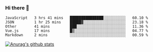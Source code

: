 ### Hi there 👋



<!--
**webB1an/webB1an** is a ✨ _special_ ✨ repository because its `README.md` (this file) appears on your GitHub profile.

Here are some ideas to get you started:

- 🔭 I’m currently working on ...
- 🌱 I’m currently learning ...
- 👯 I’m looking to collaborate on ...
- 🤔 I’m looking for help with ...
- 💬 Ask me about ...
- 📫 How to reach me: ...
- 😄 Pronouns: ...
- ⚡ Fun fact: ...
-->

<!--START_SECTION:waka-->
```text
JavaScript   3 hrs 41 mins   ███████████████░░░░░░░░░░   60.10 % 
JSON         1 hr 25 mins    █████▓░░░░░░░░░░░░░░░░░░░   23.18 % 
Other        41 mins         ███░░░░░░░░░░░░░░░░░░░░░░   11.36 % 
Vue.js       17 mins         █▒░░░░░░░░░░░░░░░░░░░░░░░   04.77 % 
Markdown     2 mins          ░░░░░░░░░░░░░░░░░░░░░░░░░   00.59 % 
```
<!--END_SECTION:waka-->


[![Anurag's github stats](https://github-readme-stats.vercel.app/api?username=webB1an&show_icons=true&theme=radical)](https://github.com/anuraghazra/github-readme-stats)

